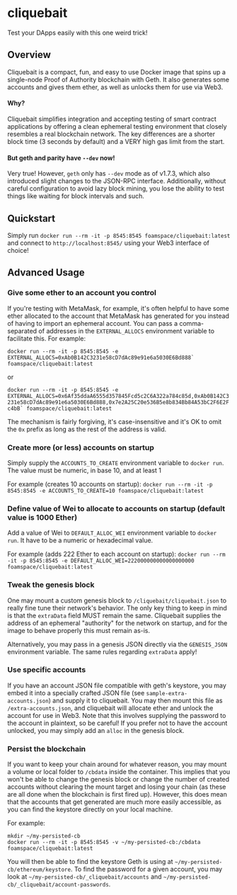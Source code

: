 # cliquebait
Test your DApps easily with this one weird trick!

## Overview
Cliquebait is a compact, fun, and easy to use Docker image that spins up a single-node Proof of Authority blockchain with Geth. It also generates some accounts and gives them ether, as well as unlocks them for use via Web3.

#### Why?
Cliquebait simplifies integration and accepting testing of smart contract applications by offering a clean ephemeral testing environment that closely resembles a real blockchain network. The key differences are a shorter block time (3 seconds by default) and a VERY high gas limit from the start.

#### But geth and parity have `--dev` now!
Very true! However, `geth` only has `--dev` mode as of v1.7.3, which also introduced slight changes to the JSON-RPC interface. Additionally, without careful configuration to avoid lazy block mining, you lose the ability to test things like waiting for block intervals and such.

## Quickstart
Simply run `docker run --rm -it -p 8545:8545 foamspace/cliquebait:latest` and connect to `http://localhost:8545/` using your Web3 interface of choice!

## Advanced Usage

### Give some ether to an account you control
If you're testing with MetaMask, for example, it's often helpful to have some ether allocated to the account that MetaMask has generated for you instead of having to import an ephemeral account.
You can pass a comma-separated of addresses in the `EXTERNAL_ALLOCS` environment variable to facilitate this. For example:

``docker run --rm -it -p 8545:8545 -e EXTERNAL_ALLOCS=0xAb0B142C3231e58cD7dAc89e91e6a5030E6Bd888` foamspace/cliquebait:latest``

or

``docker run --rm -it -p 8545:8545 -e EXTERNAL_ALLOCS=0x6Af35ddaA6555d357845Fcd5c2C6A322a784c85d,0xAb0B142C3231e58cD7dAc89e91e6a5030E6Bd888,0x7e2A25C20e536B5e8b834Bb84A53bC2F6E2Fc4bB` foamspace/cliquebait:latest``

The mechanism is fairly forgiving, it's case-insensitive and it's OK to omit the `0x` prefix as long as the rest of the address is valid.

### Create more (or less) accounts on startup
Simply supply the `ACCOUNTS_TO_CREATE` environment variable to `docker run`. The value must be numeric, in base 10, and at least 1

For example (creates 10 accounts on startup): `docker run --rm -it -p 8545:8545 -e ACCOUNTS_TO_CREATE=10 foamspace/cliquebait:latest`

### Define value of Wei to allocate to accounts on startup (default value is 1000 Ether)
Add a value of Wei to `DEFAULT_ALLOC_WEI` environment variable to `docker run`. It have to be a numeric or hexadecimal value.

For example (adds 222 Ether to each account on startup): `docker run --rm -it -p 8545:8545 -e DEFAULT_ALLOC_WEI=222000000000000000000 foamspace/cliquebait:latest`

### Tweak the genesis block
One may mount a custom genesis block to `/cliquebait/cliquebait.json` to really fine tune their network's behavior. The only key thing to keep in mind is that the `extraData` field MUST remain the same. Cliquebait supplies the address of an ephemeral "authority" for the network on startup, and for the image to behave properly this must remain as-is.

Alternatively, you may pass in a genesis JSON directly via the `GENESIS_JSON` environment variable. The same rules regarding `extraData` apply!

### Use specific accounts
If you have an account JSON file compatible with geth's keystore, you may embed it into a specially crafted JSON file (see `sample-extra-accounts.json`) and supply it to cliquebait. You may then mount this file as `/extra-accounts.json`, and cliquebait will allocate ether and unlock the account for use in Web3. Note that this involves supplying the password to the account in plaintext, so be careful! If you prefer not to have the account unlocked, you may simply add an `alloc` in the genesis block.

### Persist the blockchain
If you want to keep your chain around for whatever reason, you may mount a volume or local folder to `/cbdata` inside the container. This implies that you won't be able to change the genesis block or change the number of created accounts without clearing the mount target and losing your chain (as these are all done when the blockchain is first fired up). However, this does mean that the accounts that get generated are much more easily accessible, as you can find the keystore directly on your local machine.

For example:

```shell
mkdir ~/my-persisted-cb
docker run --rm -it -p 8545:8545 -v ~/my-persisted-cb:/cbdata foamspace/cliquebait:latest
```

You will then be able to find the keystore Geth is using at `~/my-persisted-cb/ethereum/keystore`. To find the password for a given account,
you may look at `~/my-persisted-cb/_cliquebait/accounts` and `~/my-persisted-cb/_cliquebait/account-passwords`.

